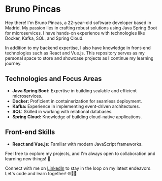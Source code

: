 
<!--
**brunopincas/brunopincas** is a ✨ _special_ ✨ repository because its `README.md` (this file) appears on your GitHub profile.

Here are some ideas to get you started:

- 🔭 I’m currently working on ...
- 🌱 I’m currently learning ...
- 👯 I’m looking to collaborate on ...
- 🤔 I’m looking for help with ...
- 💬 Ask me about ...
- 📫 How to reach me: ...
- 😄 Pronouns: ...
- ⚡ Fun fact: ...
-->
# Bruno Pincas

Hey there! I'm Bruno Pincas, a 22-year-old software developer based in Madrid. My passion lies in crafting robust solutions using Java Spring Boot for microservices. I have hands-on experience with technologies like Docker, Kafka, SQL, and Spring Cloud.

In addition to my backend expertise, I also have knowledge in front-end technologies such as React and Vue.js. This repository serves as my personal space to store and showcase projects as I continue my learning journey.

## Technologies and Focus Areas

- **Java Spring Boot:** Expertise in building scalable and efficient microservices.
- **Docker:** Proficient in containerization for seamless deployment.
- **Kafka:** Experience in implementing event-driven architectures.
- **SQL:** Skilled in working with relational databases.
- **Spring Cloud:** Knowledge of building cloud-native applications.

## Front-end Skills

- **React and Vue.js:** Familiar with modern JavaScript frameworks.

Feel free to explore my projects, and I'm always open to collaboration and learning new things! 🚀

Connect with me on [LinkedIn](https://www.linkedin.com/in/brunopincas/) to stay in the loop on my latest endeavors. Let's code and learn together! 🌐👨‍💻
